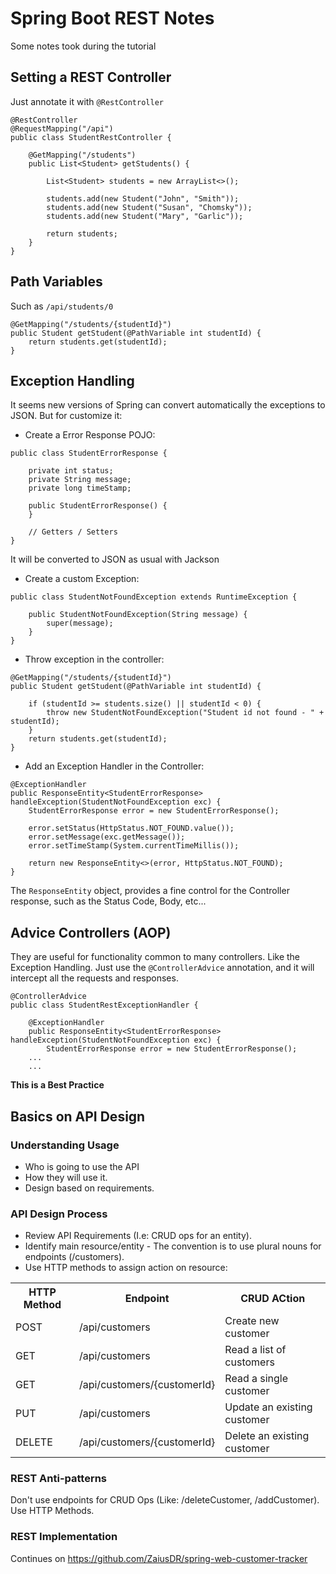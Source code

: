 # Spring Boot REST Notes

Some notes took during the tutorial

## Setting a REST Controller

Just annotate it with `@RestController`

```
@RestController
@RequestMapping("/api")
public class StudentRestController {

    @GetMapping("/students")
    public List<Student> getStudents() {

        List<Student> students = new ArrayList<>();

        students.add(new Student("John", "Smith"));
        students.add(new Student("Susan", "Chomsky"));
        students.add(new Student("Mary", "Garlic"));

        return students;
    }
}
```

## Path Variables

Such as `/api/students/0`

```
@GetMapping("/students/{studentId}")
public Student getStudent(@PathVariable int studentId) {
    return students.get(studentId);
}
```

## Exception Handling

It seems new versions of Spring can convert automatically the exceptions to JSON. But for customize it:

* Create a Error Response POJO:

```
public class StudentErrorResponse {

    private int status;
    private String message;
    private long timeStamp;

    public StudentErrorResponse() {
    }

    // Getters / Setters
}
```

It will be converted to JSON as usual with Jackson

* Create a custom Exception:

```
public class StudentNotFoundException extends RuntimeException {

    public StudentNotFoundException(String message) {
        super(message);
    }
}
```

* Throw exception in the controller:

```
@GetMapping("/students/{studentId}")
public Student getStudent(@PathVariable int studentId) {

    if (studentId >= students.size() || studentId < 0) {
        throw new StudentNotFoundException("Student id not found - " + studentId);
    }
    return students.get(studentId);
}
```

* Add an Exception Handler in the Controller:

```
@ExceptionHandler
public ResponseEntity<StudentErrorResponse> handleException(StudentNotFoundException exc) {
    StudentErrorResponse error = new StudentErrorResponse();

    error.setStatus(HttpStatus.NOT_FOUND.value());
    error.setMessage(exc.getMessage());
    error.setTimeStamp(System.currentTimeMillis());

    return new ResponseEntity<>(error, HttpStatus.NOT_FOUND);
}
```

The `ResponseEntity` object, provides a fine control for the Controller response, such as
the Status Code, Body, etc...


## Advice Controllers (AOP)

They are useful for functionality common to many controllers. Like the Exception Handling.
Just use the `@ControllerAdvice` annotation, and it will intercept all the requests and responses.

```
@ControllerAdvice
public class StudentRestExceptionHandler {

    @ExceptionHandler
    public ResponseEntity<StudentErrorResponse> handleException(StudentNotFoundException exc) {
        StudentErrorResponse error = new StudentErrorResponse();
    ...
    ...

```

**This is a Best Practice**


## Basics on API Design

### Understanding Usage

- Who is going to use the API
- How they will use it.
- Design based on requirements.

### API Design Process

- Review API Requirements (I.e: CRUD ops for an entity).
- Identify main resource/entity - The convention is to use plural nouns for endpoints (/customers).
- Use HTTP methods to assign action on resource:

<table>
    <tr>
        <th>HTTP Method</th>
        <th>Endpoint</th>
        <th>CRUD ACtion</th>
    </tr>
    <tr>
        <td>POST</th>
        <td>/api/customers</th>
        <td>Create new customer</th>
    </tr>
    <tr>
        <td>GET</th>
        <td>/api/customers</th>
        <td>Read a list of customers</th>
    </tr>
    <tr>
        <td>GET</th>
        <td>/api/customers/{customerId}</th>
        <td>Read a single customer</th>
    </tr>
    <tr>
        <td>PUT</th>
        <td>/api/customers</th>
        <td>Update an existing customer</th>
    </tr>
    <tr>
        <td>DELETE</th>
        <td>/api/customers/{customerId}</th>
        <td>Delete an existing customer</th>
    </tr>
</table>


### REST Anti-patterns

Don't use endpoints for CRUD Ops (Like: /deleteCustomer, /addCustomer). Use HTTP Methods.



### REST Implementation

Continues on https://github.com/ZaiusDR/spring-web-customer-tracker